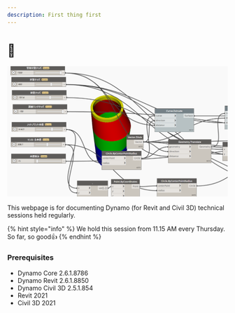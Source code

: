 ```yaml
---
description: First thing first
---
```


# 🚀

![Manhole as](.gitbook/assets/image%20%281%29%20%281%29%20%281%29%20%281%29.png)

This webpage is for documenting Dynamo \(for Revit and Civil 3D\) technical sessions held regularly.  

{% hint style="info" %}
 We hold this session from 11.15 AM every Thursday. So far, so good👍
{% endhint %}

### Prerequisites

* Dynamo Core 2.6.1.8786
* Dynamo Revit 2.6.1.8850
* Dynamo Civil 3D 2.5.1.854
* Revit 2021
* Civil 3D 2021

